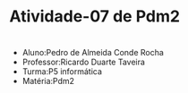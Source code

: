 # Atividade-07 de Pdm2 <h1>

* Aluno:Pedro de Almeida Conde Rocha
* Professor:Ricardo Duarte Taveira
* Turma:P5 informática
* Matéria:Pdm2

